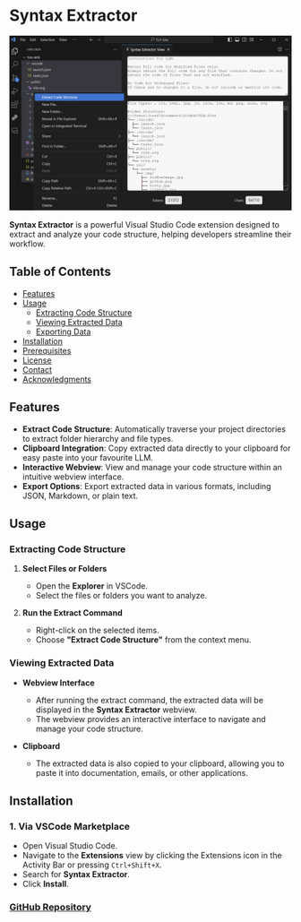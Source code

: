 # Syntax Extractor

<img src="resources/Syntax Extractor.png" alt="Syntax Extractor" width="1000" />


**Syntax Extractor** is a powerful Visual Studio Code extension designed to extract and analyze your code structure, helping developers streamline their workflow.

## Table of Contents

- [Features](#features)
- [Usage](#usage)
  - [Extracting Code Structure](#extracting-code-structure)
  - [Viewing Extracted Data](#viewing-extracted-data)
  - [Exporting Data](#exporting-data)
- [Installation](#installation)
- [Prerequisites](#prerequisites)
- [License](#license)
- [Contact](#contact)
- [Acknowledgments](#acknowledgments)

## Features

- **Extract Code Structure**: Automatically traverse your project directories to extract folder hierarchy and file types.
- **Clipboard Integration**: Copy extracted data directly to your clipboard for easy paste into your favourite LLM.
- **Interactive Webview**: View and manage your code structure within an intuitive webview interface.
- **Export Options**: Export extracted data in various formats, including JSON, Markdown, or plain text.

## Usage

### Extracting Code Structure

1. **Select Files or Folders**

   - Open the **Explorer** in VSCode.
   - Select the files or folders you want to analyze.

2. **Run the Extract Command**

   - Right-click on the selected items.
   - Choose **"Extract Code Structure"** from the context menu.

### Viewing Extracted Data

- **Webview Interface**
  
  - After running the extract command, the extracted data will be displayed in the **Syntax Extractor** webview.
  - The webview provides an interactive interface to navigate and manage your code structure.

- **Clipboard**
  
  - The extracted data is also copied to your clipboard, allowing you to paste it into documentation, emails, or other applications.


## Installation

### 1. Via VSCode Marketplace

- Open Visual Studio Code.
- Navigate to the **Extensions** view by clicking the Extensions icon in the Activity Bar or pressing `Ctrl+Shift+X`.
- Search for **Syntax Extractor**.
- Click **Install**.

### [GitHub Repository](https://github.com/jojomondag/Syntax-Extractor)
